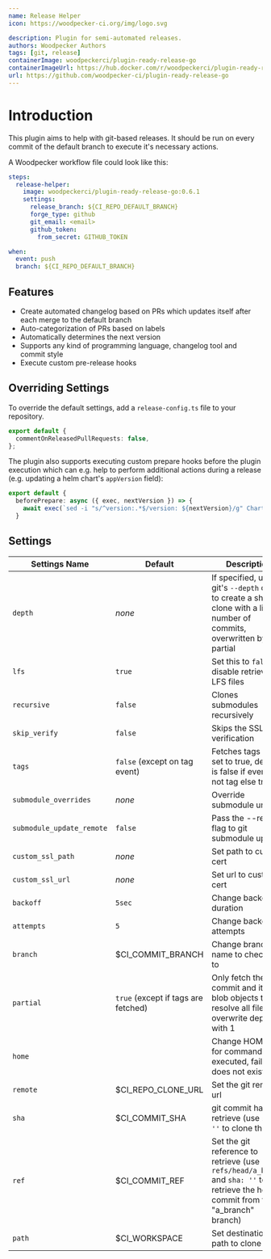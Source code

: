 ```yaml
---
name: Release Helper
icon: https://woodpecker-ci.org/img/logo.svg

description: Plugin for semi-automated releases.
authors: Woodpecker Authors
tags: [git, release]
containerImage: woodpeckerci/plugin-ready-release-go
containerImageUrl: https://hub.docker.com/r/woodpeckerci/plugin-ready-release-go
url: https://github.com/woodpecker-ci/plugin-ready-release-go
---
```


# Introduction

This plugin aims to help with git-based releases.
It should be run on every commit of the default branch to execute it's necessary actions.

A Woodpecker workflow file could look like this:

```yaml
steps:
  release-helper:
    image: woodpeckerci/plugin-ready-release-go:0.6.1
    settings:
      release_branch: ${CI_REPO_DEFAULT_BRANCH}
      forge_type: github
      git_email: <email>
      github_token:
        from_secret: GITHUB_TOKEN

when:
  event: push
  branch: ${CI_REPO_DEFAULT_BRANCH}
```

## Features

- Create automated changelog based on PRs which updates itself after each merge to the default branch
- Auto-categorization of PRs based on labels
- Automatically determines the next version
- Supports any kind of programming language, changelog tool and commit style
- Execute custom pre-release hooks

## Overriding Settings

To override the default settings, add a `release-config.ts` file to your repository.

```ts
export default {
  commentOnReleasedPullRequests: false,
};
```

The plugin also supports executing custom prepare hooks before the plugin execution which can e.g. help to perform additional actions during a release (e.g. updating a helm chart's `appVersion` field):

```ts
export default {
  beforePrepare: async ({ exec, nextVersion }) => {
    await exec(`sed -i "s/^version:.*$/version: ${nextVersion}/g" Chart.yaml`);
  }
```

## Settings

| Settings Name             | Default                             | Description                                                                                                                            |
| ------------------------- | ----------------------------------- | -------------------------------------------------------------------------------------------------------------------------------------- |
| `depth`                   | _none_                              | If specified, uses git's `--depth` option to create a shallow clone with a limited number of commits, overwritten by partial           |
| `lfs`                     | `true`                              | Set this to `false` to disable retrieval of LFS files                                                                                  |
| `recursive`               | `false`                             | Clones submodules recursively                                                                                                          |
| `skip_verify`             | `false`                             | Skips the SSL verification                                                                                                             |
| `tags`                    | `false` (except on tag event)       | Fetches tags when set to true, default is false if event is not tag else true                                                          |
| `submodule_overrides`     | _none_                              | Override submodule urls                                                                                                                |
| `submodule_update_remote` | `false`                             | Pass the --remote flag to git submodule update                                                                                         |
| `custom_ssl_path`         | _none_                              | Set path to custom cert                                                                                                                |
| `custom_ssl_url`          | _none_                              | Set url to custom cert                                                                                                                 |
| `backoff`                 | `5sec`                              | Change backoff duration                                                                                                                |
| `attempts`                | `5`                                 | Change backoff attempts                                                                                                                |
| `branch`                  | $CI_COMMIT_BRANCH                   | Change branch name to checkout to                                                                                                      |
| `partial`                 | `true` (except if tags are fetched) | Only fetch the one commit and it's blob objects to resolve all files, overwrite depth with 1                                           |
| `home`                    |                                     | Change HOME var for commands executed, fail if it does not exist                                                                       |
| `remote`                  | $CI_REPO_CLONE_URL                  | Set the git remote url                                                                                                                 |
| `sha`                     | $CI_COMMIT_SHA                      | git commit hash to retrieve (use `sha: ''` to clone the `ref`)                                                                         |
| `ref`                     | $CI_COMMIT_REF                      | Set the git reference to retrieve (use `ref: refs/head/a_branch` and `sha: ''` to retrieve the head commit from the "a_branch" branch) |
| `path`                    | $CI_WORKSPACE                       | Set destination path to clone to                                                                                                       |
